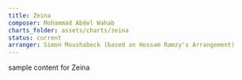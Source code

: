 ```yaml
---
title: Zeina
composer: Mohammad Abdel Wahab
charts_folder: assets/charts/zeina
status: current
arranger: Simon Moushabeck (based on Hossam Ramzy's Arrangement)
---
```


sample content for Zeina
